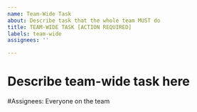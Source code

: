 ```yaml
---
name: Team-Wide Task
about: Describe task that the whole team MUST do
title: TEAM-WIDE TASK [ACTION REQUIRED]
labels: team-wide
assignees: ''

---
```


# Describe team-wide task here

#Assignees: Everyone on the team
